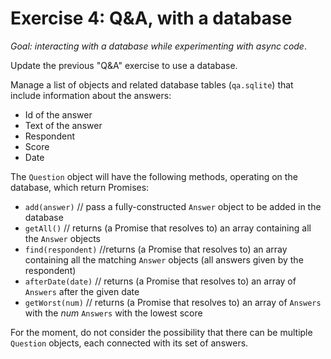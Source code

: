 # Exercise 4: Q&A, with a database
_Goal: interacting with a database while experimenting with async code_.

Update the previous "Q&A" exercise to use a database.

Manage a list of objects and related database tables (`qa.sqlite`) that include information about the answers:

- Id of the answer
- Text of the answer
- Respondent
- Score
- Date

The `Question` object will have the following methods, operating on the database, which return Promises:

- `add(answer)` // pass a fully-constructed `Answer` object to be added in the database
- `getAll()` // returns (a Promise that resolves to) an array containing all the `Answer` objects
- `find(respondent)` //returns (a Promise that resolves to) an array containing all the matching `Answer` objects (all answers given by the respondent)
- `afterDate(date)` // returns (a Promise that resolves to) an array of `Answers` after the given date
- `getWorst(num)` // returns (a Promise that resolves to) an array of `Answers` with the _num_ `Answers` with the lowest score

For the moment, do not consider the possibility that there can be multiple `Question` objects, each connected with its set of answers.